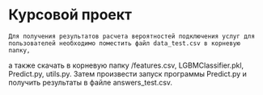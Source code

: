 # Курсовой проект

	Для получения результатов расчета вероятностей подключения услуг для пользователей необходимо поместить файл data_test.csv в корневую папку,
а также скачать в корневую папку /features.csv, LGBMClassifier.pkl, Predict.py, utils.py. Затем произвести запуск программы Predict.py и получить
результаты в файле answers_test.csv.
